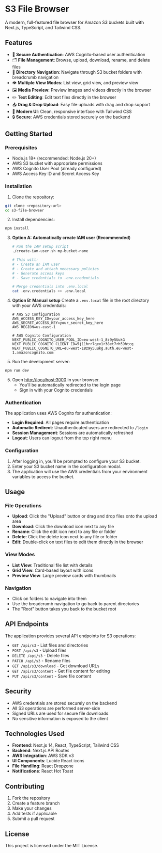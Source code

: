# S3 File Browser

A modern, full-featured file browser for Amazon S3 buckets built with Next.js, TypeScript, and Tailwind CSS.

## Features

- 🔐 **Secure Authentication**: AWS Cognito-based user authentication
- 🗂️ **File Management**: Browse, upload, download, rename, and delete files
- 📁 **Directory Navigation**: Navigate through S3 bucket folders with breadcrumb navigation
- 👁️ **Multiple View Modes**: List view, grid view, and preview view
- 🖼️ **Media Preview**: Preview images and videos directly in the browser
- ✏️ **Text Editing**: Edit text files directly in the browser
- 📤 **Drag & Drop Upload**: Easy file uploads with drag and drop support
- 🎨 **Modern UI**: Clean, responsive interface with Tailwind CSS
- 🔒 **Secure**: AWS credentials stored securely on the backend

## Getting Started

### Prerequisites

- Node.js 18+ (recommended: Node.js 20+)
- AWS S3 bucket with appropriate permissions
- AWS Cognito User Pool (already configured)
- AWS Access Key ID and Secret Access Key

### Installation

1. Clone the repository:
```bash
git clone <repository-url>
cd s3-file-browser
```

2. Install dependencies:
```bash
npm install
```

3. **Option A: Automatically create IAM user (Recommended)**
   ```bash
   # Run the IAM setup script
   ./create-iam-user.sh my-bucket-name
   
   # This will:
   # - Create an IAM user
   # - Create and attach necessary policies
   # - Generate access keys
   # - Save credentials to .env.credentials
   
   # Merge credentials into .env.local
   cat .env.credentials >> .env.local
   ```

3. **Option B: Manual setup**
   Create a `.env.local` file in the root directory with your AWS credentials:

   ```env
   # AWS S3 Configuration
   AWS_ACCESS_KEY_ID=your_access_key_here
   AWS_SECRET_ACCESS_KEY=your_secret_key_here
   AWS_REGION=us-east-1

   # AWS Cognito Configuration
   NEXT_PUBLIC_COGNITO_USER_POOL_ID=eu-west-1_8z9y5UukG
   NEXT_PUBLIC_COGNITO_CLIENT_ID=5j11hrr7qev1r38et7rh59htcg
   NEXT_PUBLIC_COGNITO_URL=eu-west-18z9y5uukg.auth.eu-west-1.amazoncognito.com
   ```

4. Run the development server:
```bash
npm run dev
```

5. Open [http://localhost:3000](http://localhost:3000) in your browser.
   - You'll be automatically redirected to the login page
   - Sign in with your Cognito credentials

### Authentication

The application uses AWS Cognito for authentication:
- **Login Required**: All pages require authentication
- **Automatic Redirect**: Unauthenticated users are redirected to `/login`
- **Session Management**: Sessions are automatically refreshed
- **Logout**: Users can logout from the top right menu

### Configuration

1. After logging in, you'll be prompted to configure your S3 bucket.
2. Enter your S3 bucket name in the configuration modal.
3. The application will use the AWS credentials from your environment variables to access the bucket.

## Usage

### File Operations

- **Upload**: Click the "Upload" button or drag and drop files onto the upload area
- **Download**: Click the download icon next to any file
- **Rename**: Click the edit icon next to any file or folder
- **Delete**: Click the delete icon next to any file or folder
- **Edit**: Double-click on text files to edit them directly in the browser

### View Modes

- **List View**: Traditional file list with details
- **Grid View**: Card-based layout with icons
- **Preview View**: Large preview cards with thumbnails

### Navigation

- Click on folders to navigate into them
- Use the breadcrumb navigation to go back to parent directories
- The "Root" button takes you back to the bucket root

## API Endpoints

The application provides several API endpoints for S3 operations:

- `GET /api/s3` - List files and directories
- `POST /api/s3` - Upload files
- `DELETE /api/s3` - Delete files
- `PATCH /api/s3` - Rename files
- `GET /api/s3/download` - Get download URLs
- `GET /api/s3/content` - Get file content for editing
- `PUT /api/s3/content` - Save file content

## Security

- AWS credentials are stored securely on the backend
- All S3 operations are performed server-side
- Signed URLs are used for secure file downloads
- No sensitive information is exposed to the client

## Technologies Used

- **Frontend**: Next.js 14, React, TypeScript, Tailwind CSS
- **Backend**: Next.js API Routes
- **AWS Integration**: AWS SDK v3
- **UI Components**: Lucide React icons
- **File Handling**: React Dropzone
- **Notifications**: React Hot Toast

## Contributing

1. Fork the repository
2. Create a feature branch
3. Make your changes
4. Add tests if applicable
5. Submit a pull request

## License

This project is licensed under the MIT License.